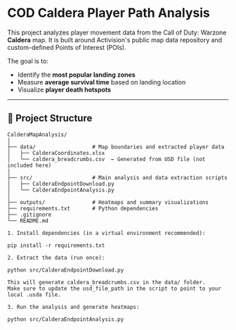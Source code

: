 # COD Caldera Player Path Analysis

This project analyzes player movement data from the Call of Duty: Warzone **Caldera** map. It is built around Activision's public map data repository and custom-defined Points of Interest (POIs).

The goal is to:
- Identify the **most popular landing zones**
- Measure **average survival time** based on landing location
- Visualize **player death hotspots**

---

## 📁 Project Structure

```none
CalderaMapAnalysis/
│
├── data/                  # Map boundaries and extracted player data
│   ├── CalderaCoordinates.xlsx
│   └── caldera_breadcrumbs.csv  ← Generated from USD file (not included here)
│
├── src/                   # Main analysis and data extraction scripts
│   ├── CalderaEndpointDownload.py
│   └── CalderaEndpointAnalysis.py
│
├── outputs/               # Heatmaps and summary visualizations
├── requirements.txt       # Python dependencies
├── .gitignore
└── README.md

1. Install dependencies (in a virtual environment recommended):

pip install -r requirements.txt

2. Extract the data (run once):

python src/CalderaEndpointDownload.py

This will generate caldera_breadcrumbs.csv in the data/ folder.
Make sure to update the usd_file_path in the script to point to your local .usda file.

3. Run the analysis and generate heatmaps:

python src/CalderaEndpointAnalysis.py
